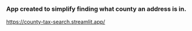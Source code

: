 ### App created to simplify finding what county an address is in.
https://county-tax-search.streamlit.app/
